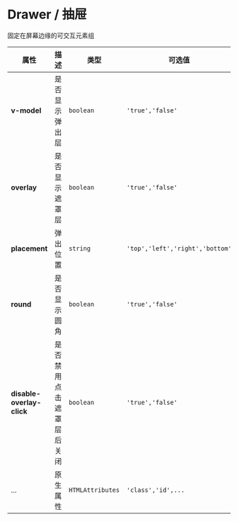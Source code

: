 # Drawer / 抽屉

固定在屏幕边缘的可交互元素组

<playground title="默认的" name="ex-drawer-default" />

<playground title="定位" name="ex-drawer-placement" />

<fe-attributes>

<fe-attributes-title title="Loading Props" />

| 属性                      | 描述                     | 类型             | 可选值                          | 默认    |
| ------------------------- | ------------------------ | ---------------- | ------------------------------- | ------- |
| **v-model**               | 是否显示弹出层           | `boolean`        | `'true','false'`                | `false` |
| **overlay**               | 是否显示遮罩层           | `boolean`        | `'true','false'`                | `true`  |
| **placement**             | 弹出位置                 | `string`         | `'top','left','right','bottom'` | `right` |
| **round**                 | 是否显示圆角             | `boolean`        | `'true','false'`                | `true`  |
| **disable-overlay-click** | 是否禁用点击遮罩层后关闭 | `boolean`        | `'true','false'`                | `false` |
| ...                       | 原生属性                 | `HTMLAttributes` | `'class','id',...`              | `-`     |

</fe-attributes>
